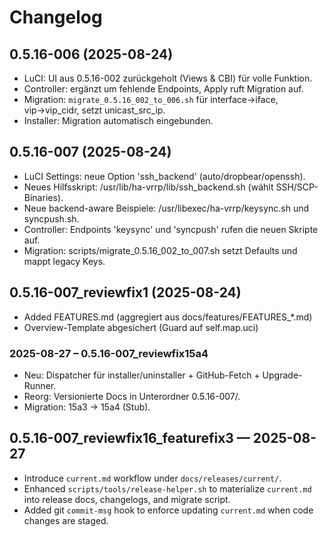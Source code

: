 # Changelog

## 0.5.16-006 (2025-08-24)
- LuCI: UI aus 0.5.16-002 zurückgeholt (Views & CBI) für volle Funktion.
- Controller: ergänzt um fehlende Endpoints, Apply ruft Migration auf.
- Migration: `migrate_0.5.16_002_to_006.sh` für interface→iface, vip→vip_cidr, setzt unicast_src_ip.
- Installer: Migration automatisch eingebunden.

## 0.5.16-007 (2025-08-24)
- LuCI Settings: neue Option 'ssh_backend' (auto/dropbear/openssh).
- Neues Hilfsskript: /usr/lib/ha-vrrp/lib/ssh_backend.sh (wählt SSH/SCP-Binaries).
- Neue backend-aware Beispiele: /usr/libexec/ha-vrrp/keysync.sh und syncpush.sh.
- Controller: Endpoints 'keysync' und 'syncpush' rufen die neuen Skripte auf.
- Migration: scripts/migrate_0.5.16_002_to_007.sh setzt Defaults und mappt legacy Keys.


## 0.5.16-007_reviewfix1 (2025-08-24)
- Added FEATURES.md (aggregiert aus docs/features/FEATURES_*.md)
- Overview-Template abgesichert (Guard auf self.map.uci)

### 2025-08-27 – 0.5.16-007_reviewfix15a4
- Neu: Dispatcher für installer/uninstaller + GitHub-Fetch + Upgrade-Runner.
- Reorg: Versionierte Docs in Unterordner 0.5.16-007/.
- Migration: 15a3 → 15a4 (Stub).

## 0.5.16-007_reviewfix16_featurefix3 — 2025-08-27
- Introduce `current.md` workflow under `docs/releases/current/`.
- Enhanced `scripts/tools/release-helper.sh` to materialize `current.md` into release docs, changelogs, and migrate script.
- Added git `commit-msg` hook to enforce updating `current.md` when code changes are staged.
